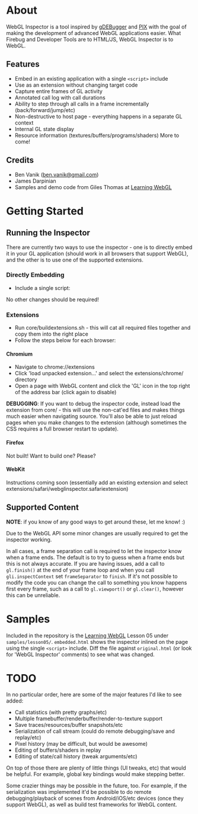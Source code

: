 About
====================
WebGL Inspector is a tool inspired by [gDEBugger](http://www.gremedy.com/) and [PIX](http://msdn.microsoft.com/en-us/library/ee417062.aspx)
with the goal of making the development of advanced WebGL applications easier. What Firebug and Developer Tools are to HTML/JS, WebGL Inspector
is to WebGL.

Features
---------------------
* Embed in an existing application with a single `<script>` include
* Use as an extension without changing target code
* Capture entire frames of GL activity
* Annotated call log with call durations
* Ability to step through all calls in a frame incrementally (back/forward/jump/etc)
* Non-destructive to host page - everything happens in a separate GL context
* Internal GL state display
* Resource information (textures/buffers/programs/shaders)
More to come!

Credits
---------------------
* Ben Vanik (ben.vanik@gmail.com)
* James Darpinian
* Samples and demo code from Giles Thomas at [Learning WebGL](http://learningwebl.com)

Getting Started
====================

Running the Inspector
---------------------
There are currently two ways to use the inspector - one is to directly embed it in your GL application (should work in all browsers that
support WebGL), and the other is to use one of the supported extensions.

### Directly Embedding
* Include a single script:
    <script type="text/javascript" src="core/embed.js"></script>
No other changes should be required!

### Extensions
* Run core/buildextensions.sh - this will cat all required files together and copy them into the right place
* Follow the steps below for each browser:

#### Chromium
* Navigate to chrome://extensions
* Click 'load unpacked extension...' and select the extensions/chrome/ directory
* Open a page with WebGL content and click the 'GL' icon in the top right of the address bar (click again to disable)

**DEBUGGING**: If you want to debug the inspector code, instead load the extension from core/ - this will use the non-cat'ed files
and makes things much easier when navigating source. You'll also be able to just reload pages when you make changes to the extension
(although sometimes the CSS requires a full browser restart to update).

#### Firefox
Not built! Want to build one? Please?

#### WebKit
Instructions coming soon (essentially add an existing extension and select extensions/safari/webglinspector.safariextension)

Supported Content
---------------------
**NOTE**: if you know of any good ways to get around these, let me know! :)

Due to the WebGL API some minor changes are usually required to get the inspector working.

In all cases, a frame separation call is required to let the inspector know when a frame ends. The default is to try to guess when a frame ends but
this is not always accurate. If you are having issues, add a call to `gl.finish()` at the end of your frame loop and when you call `gli.inspectContext`
set `frameSeparator` to `finish`. If it's not possible to modify the code you can change the call to something you know happens first every frame,
such as a call to `gl.viewport()` or `gl.clear()`, however this can be unreliable.

Samples
====================

Included in the repository is the [Learning WebGL](http://learningwebl.com) Lesson 05 under `samples/lesson05/`. `embedded.html` shows the inspector
inlined on the page using the single `<script>` include. Diff the file against `original.html` (or look for 'WebGL Inspector' comments) to see what was changed.

TODO
====================
In no particular order, here are some of the major features I'd like to see added:

* Call statistics (with pretty graphs/etc)
* Multiple framebuffer/renderbuffer/render-to-texture support
* Save traces/resources/buffer snapshots/etc
* Serialization of call stream (could do remote debugging/save and replay/etc)
* Pixel history (may be difficult, but would be awesome)
* Editing of buffers/shaders in replay
* Editing of state/call history (tweak arguments/etc)

On top of those there are plenty of little things (UI tweaks, etc) that would be helpful. For example, global key bindings would make stepping better.

Some crazier things may be possible in the future, too. For example, if the serialization was implemented it'd be possible to do remote debugging/playback
of scenes from Android/iOS/etc devices (once they support WebGL), as well as build test frameworks for WebGL content.
